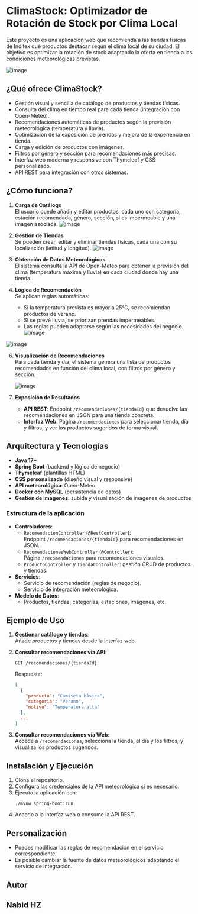 # ClimaStock: Optimizador de Rotación de Stock por Clima Local

Este proyecto es una aplicación web que recomienda a las tiendas físicas de Inditex qué productos destacar según el clima local de su ciudad. El objetivo es optimizar la rotación de stock adaptando la oferta en tienda a las condiciones meteorológicas previstas.

![image](https://github.com/user-attachments/assets/c3855ec2-1077-48a9-8f2f-9c544245b4d9)

## ¿Qué ofrece ClimaStock?

- Gestión visual y sencilla de catálogo de productos y tiendas físicas.
- Consulta del clima en tiempo real para cada tienda (integración con Open-Meteo).
- Recomendaciones automáticas de productos según la previsión meteorológica (temperatura y lluvia).
- Optimización de la exposición de prendas y mejora de la experiencia en tienda.
- Carga y edición de productos con imágenes.
- Filtros por género y sección para recomendaciones más precisas.
- Interfaz web moderna y responsive con Thymeleaf y CSS personalizado.
- API REST para integración con otros sistemas.

## ¿Cómo funciona?

1. **Carga de Catálogo**  
   El usuario puede añadir y editar productos, cada uno con categoría, estación recomendada, género, sección, si es impermeable y una imagen asociada.
   ![image](https://github.com/user-attachments/assets/0ebaa23e-3ffb-42be-a811-4466111009c5)


2. **Gestión de Tiendas**  
   Se pueden crear, editar y eliminar tiendas físicas, cada una con su localización (latitud y longitud).
   ![image](https://github.com/user-attachments/assets/e1ed4aa8-8dab-4538-a1a1-850e0f2069fb)


4. **Obtención de Datos Meteorológicos**  
   El sistema consulta la API de Open-Meteo para obtener la previsión del clima (temperatura máxima y lluvia) en cada ciudad donde hay una tienda.
   

5. **Lógica de Recomendación**  
   Se aplican reglas automáticas:
    - Si la temperatura prevista es mayor a 25°C, se recomiendan productos de verano.
    - Si se prevé lluvia, se priorizan prendas impermeables.
    - Las reglas pueden adaptarse según las necesidades del negocio.
![image](https://github.com/user-attachments/assets/f5736d37-f812-4f0d-a82c-11154e8716f7)

![image](https://github.com/user-attachments/assets/757138d2-b4a7-4723-81ef-07d532ba939b)


   
6. **Visualización de Recomendaciones**  
   Para cada tienda y día, el sistema genera una lista de productos recomendados en función del clima local, con filtros por género y sección.

   ![image](https://github.com/user-attachments/assets/507f6325-a1bf-4648-b09a-9bd994eea7e8)


8. **Exposición de Resultados**
    - **API REST**: Endpoint `/recomendaciones/{tiendaId}` que devuelve las recomendaciones en JSON para una tienda concreta.
    - **Interfaz Web**: Página `/recomendaciones` para seleccionar tienda, día y filtros, y ver los productos sugeridos de forma visual.
 
## Arquitectura y Tecnologías

- **Java 17+**
- **Spring Boot** (backend y lógica de negocio)
- **Thymeleaf** (plantillas HTML)
- **CSS personalizado** (diseño visual y responsive)
- **API meteorológica**: Open-Meteo
- **Docker con MySQL** (persistencia de datos)
- **Gestión de imágenes**: subida y visualización de imágenes de productos

### Estructura de la aplicación
- **Controladores**:
    - `RecomendacionController` (`@RestController`):  
      Endpoint `/recomendaciones/{tiendaId}` para recomendaciones en JSON.
    - `RecomendacionesWebController` (`@Controller`):  
      Página `/recomendaciones` para recomendaciones visuales.
    - `ProductoController` y `TiendaController`: gestión CRUD de productos y tiendas.
- **Servicios**:
    - Servicio de recomendación (reglas de negocio).
    - Servicio de integración meteorológica.
- **Modelo de Datos**:
    - Productos, tiendas, categorías, estaciones, imágenes, etc.

## Ejemplo de Uso

1. **Gestionar catálogo y tiendas**:  
   Añade productos y tiendas desde la interfaz web.

2. **Consultar recomendaciones vía API**:
   ```
   GET /recomendaciones/{tiendaId}
   ```
   Respuesta:
   ```json
   [
     {
       "producto": "Camiseta básica",
       "categoria": "Verano",
       "motivo": "Temperatura alta"
     },
     ...
   ]
   ```

3. **Consultar recomendaciones vía Web**:  
   Accede a `/recomendaciones`, selecciona la tienda, el día y los filtros, y visualiza los productos sugeridos.

## Instalación y Ejecución

1. Clona el repositorio.
2. Configura las credenciales de la API meteorológica si es necesario.
3. Ejecuta la aplicación con:
   ```
   ./mvnw spring-boot:run
   ```
4. Accede a la interfaz web o consume la API REST.

## Personalización

- Puedes modificar las reglas de recomendación en el servicio correspondiente.
- Es posible cambiar la fuente de datos meteorológicos adaptando el servicio de integración.

## Autor

Nabid HZ
---
